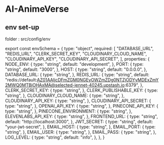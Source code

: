 # AI-AnimeVerse

## env set-up

folder : src/config/env 


 export const envSchema = {
  type: "object",
  required: [
    "DATABASE_URL",
    "REDIS_URL",
    "CLERK_SECRET_KEY",
    "CLOUDINARY_CLOUD_NAME",
    "CLOUDINARY_API_KEY",
    "CLOUDINARY_API_SECRET",
  ],
  properties: {
    NODE_ENV: {
      type: "string",
      default: "development",
    },
    PORT: {
      type: "string",
      default: "3000",
    },
    HOST: {
      type: "string",
      default: "0.0.0.0",
    },
    DATABASE_URL: {
      type: "string",
    },
    REDIS_URL: {
      type: "string",
      default: "redis://default:AZ01AAIjcDFmZGM0NGEyOWZmZDg0NTZjODYyMDExZmY2MWQ0MTBjOHAxMA@selected-jennet-40245.upstash.io:6379",
    },
    CLERK_SECRET_KEY: {
      type: "string",
    },
    CLERK_PUBLISHABLE_KEY: {
      type: "string",
    },
    CLOUDINARY_CLOUD_NAME: {
      type: "string",
    },
    CLOUDINARY_API_KEY: {
      type: "string",
    },
    CLOUDINARY_API_SECRET: {
      type: "string",
    },
    OPENAI_API_KEY: {
      type: "string",
    },
    PINECONE_API_KEY: {
      type: "string",
    },
    PINECONE_ENVIRONMENT: {
      type: "string",
    },
    ELEVENLABS_API_KEY: {
      type: "string",
    },
    FRONTEND_URL: {
      type: "string",
      default: "http://localhost:3000",
    },
    JWT_SECRET: {
      type: "string",
      default: "your-jwt-secret",
    },
    EMAIL_HOST: {
      type: "string",
    },
    EMAIL_PORT: {
      type: "string",
    },
    EMAIL_USER: {
      type: "string",
    },
    EMAIL_PASS: {
      type: "string",
    },
    LOG_LEVEL: {
      type: "string",
      default: "info",
    },
  },
}

